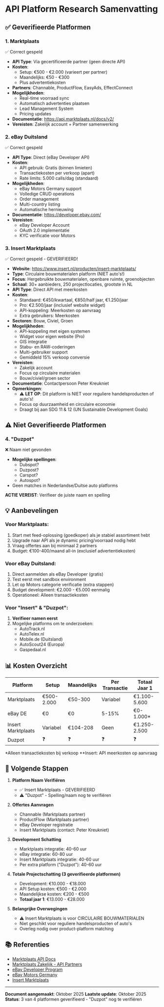 # API Platform Research Samenvatting

## ✅ Geverifieerde Platformen

### 1. **Marktplaats** 
✅ Correct gespeld
- **API Type**: Via gecertificeerde partner (geen directe API)
- **Kosten**:
  - Setup: €500 - €2.000 (varieert per partner)
  - Maandelijks: €50 - €300
  - Plus advertentiekosten
- **Partners**: Channable, ProductFlow, EasyAds, EffectConnect
- **Mogelijkheden**:
  - Real-time voorraad sync
  - Automatisch advertenties plaatsen
  - Lead Management System
  - Pricing updates
- **Documentatie**: https://api.marktplaats.nl/docs/v2/
- **Vereisten**: Zakelijk account + Partner samenwerking

### 2. **eBay Duitsland**
✅ Correct gespeld
- **API Type**: Direct (eBay Developer API)
- **Kosten**:
  - API gebruik: Gratis (binnen limieten)
  - Transactiekosten per verkoop (apart)
  - Rate limits: 5.000 calls/dag (standaard)
- **Mogelijkheden**:
  - eBay Motors Germany support
  - Volledige CRUD operations
  - Order management
  - Multi-country listing
  - Automatische hernieuwing
- **Documentatie**: https://developer.ebay.com/
- **Vereisten**: 
  - eBay Developer Account
  - OAuth 2.0 implementatie
  - KYC verificatie voor Motors

### 3. **Insert Marktplaats** 
✅ Correct gespeld - GEVERIFIEERD!
- **Website**: https://www.insert.nl/producten/insert-marktplaats/
- **Type**: Circulaire bouwmaterialen platform (NIET auto's!)
- **Focus**: Hergebruikte bouwmaterialen, openbare ruimte, groenobjecten
- **Schaal**: 30+ aanbieders, 250 projectlocaties, grootste in NL
- **API Type**: Direct API met meerkosten
- **Kosten**:
  - Standaard: €450/kwartaal, €850/half jaar, €1.250/jaar
  - Pro: €2.500/jaar (inclusief website widget)
  - API-koppeling: Meerkosten op aanvraag
  - Extra gebruikers: Meerkosten
- **Sectoren**: Bouw, Civiel, Groen
- **Mogelijkheden**:
  - API-koppeling met eigen systemen
  - Widget voor eigen website (Pro)
  - GIS integratie
  - Stabu- en RAW-coderingen
  - Multi-gebruiker support
  - Gemiddeld 15% verkoop conversie
- **Vereisten**: 
  - Zakelijk account
  - Focus op circulaire materialen
  - Bouw/civiel/groen sector
- **Documentatie**: Contactpersoon Peter Kreukniet
- **Opmerkingen**: 
  - ⚠️ **LET OP**: Dit platform is NIET voor reguliere handelsproducten of auto's!
  - Focus op duurzaamheid en circulaire economie
  - Draagt bij aan SDG 11 & 12 (UN Sustainable Development Goals)

## ⚠️ Niet Geverifieerde Platformen

### 4. **"Duzpot"**
❌ Naam niet gevonden
- **Mogelijke spellingen**:
  - Dubspot?
  - Duzpost?
  - Carspot?
  - Autospot?
- Geen matches in Nederlandse/Duitse auto platforms

**ACTIE VEREIST**: Verifieer de juiste naam en spelling

## 💡 Aanbevelingen

### Voor Marktplaats:
1. Start met feed-oplossing (goedkoper) als je stabiel assortiment hebt
2. Upgrade naar API als je dynamic pricing/voorraad nodig hebt
3. Vraag offertes aan bij minimaal 2 partners
4. Budget: €100-400/maand all-in (exclusief advertentiekosten)

### Voor eBay Duitsland:
1. Direct aanmelden als eBay Developer (gratis)
2. Test eerst met sandbox environment
3. Let op Motors categorie verificatie (extra stappen)
4. Budget development: €2.000 - €5.000 eenmalig
5. Operationeel: Alleen transactiekosten

### Voor "Insert" & "Duzpot":
1. **Verifieer namen eerst**
2. Mogelijke platforms om te onderzoeken:
   - AutoTrack.nl
   - AutoTelex.nl
   - Mobile.de (Duitsland)
   - AutoScout24 (Europa)
   - Gaspedaal.nl

## 📊 Kosten Overzicht

| Platform | Setup | Maandelijks | Per Transactie | Totaal Jaar 1 |
|----------|-------|-------------|----------------|---------------|
| Marktplaats | €500-2.000 | €50-300 | Variabel | €1.100-5.600 |
| eBay DE | €0 | €0 | 5-15% | €0-1.000* |
| Insert Marktplaats | Variabel | €104-208 | Geen | €1.250-2.500 |
| Duzpot | ❓ | ❓ | ❓ | ❓ |

*Alleen transactiekosten bij verkoop
**Insert: API meerkosten op aanvraag

## 🎯 Volgende Stappen

1. **Platform Naam Verifiëren**
   - ✅ Insert Marktplaats - GEVERIFIEERD
   - ⚠️ "Duzpot" - Spelling/naam nog te verifiëren
   
2. **Offertes Aanvragen**
   - Channable (Marktplaats partner)
   - ProductFlow (Marktplaats partner)
   - eBay Developer registratie
   - Insert Marktplaats (contact: Peter Kreukniet)
   
3. **Development Schatting**
   - Marktplaats integratie: 40-60 uur
   - eBay integratie: 60-80 uur
   - Insert Marktplaats integratie: 40-60 uur
   - Per extra platform ("Duzpot"): 40-60 uur
   
4. **Totale Projectschatting (3 geverifieerde platformen)**
   - Development: €10.000 - €18.000
   - API Setup kosten: €500 - €2.000
   - Maandelijkse kosten: €200 - €500
   - **Totaal jaar 1**: €13.000 - €28.000
   
5. **Belangrijke Overwegingen**
   - ⚠️ Insert Marktplaats is voor CIRCULAIRE BOUWMATERIALEN
   - Niet geschikt voor reguliere handelsproducten of auto's
   - Overleg nodig over product-platform matching

## 📚 Referenties

- [Marktplaats API Docs](https://api.marktplaats.nl/docs/v2/)
- [Marktplaats Zakelijk - API Partners](https://www.marktplaatszakelijk.nl/)
- [eBay Developer Program](https://developer.ebay.com/)
- [eBay Motors Germany](https://www.ebay.de/motors)
- [Insert Marktplaats](https://www.insert.nl/producten/insert-marktplaats/)

---

**Document aangemaakt**: Oktober 2025
**Laatste update**: Oktober 2025
**Status**: 3 van 4 platformen geverifieerd - "Duzpot" nog te verifiëren


